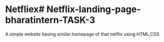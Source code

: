 # Netfliex# Netflix-landing-page-bharatintern-TASK-3
A simple website having similar homepage of that netflix using HTML,CSS
